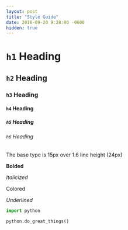 ```yaml
---
layout: post
title: "Style Guide"
date: 2016-09-20 9:28:00 -0600
hidden: true
---
```


# `h1` Heading

## `h2` Heading

### `h3` Heading

#### `h4` Heading

##### `h5` Heading

###### `h6` Heading

The base type is 15px over 1.6 line height (24px)

**Bolded**

*Italicized*

<a>Colored</a>

_Underlined_

```python
import python

python.do_great_things()
```

